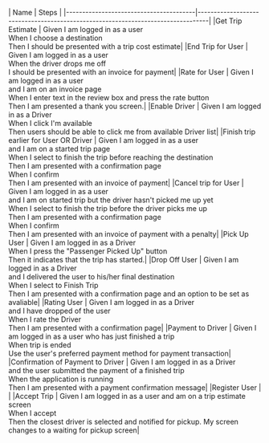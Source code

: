 | Name                                    |  Steps |
        |----------------------------------------|---------------------------------------------------------------------------------|
        |Get Trip Estimate                       |  Given I am logged in as a user<br>When I choose a destination<br>Then I should be presented with a trip cost estimate|
        |End Trip for User                       |  Given I am logged in as a user<br>When the driver drops me off<br>I should be presented with an invoice for payment|
        |Rate for User                           |  Given I am logged in as a user<br>and I am on an invoice page<br>When I enter text in the review box and press the rate button<br>Then I am presented a thank you screen.|
        |Enable Driver                           |  Given I am logged in as a Driver<br>When I click I'm available<br>Then users should be able to click me from available Driver list|
        |Finish trip earlier for User OR Driver  |  Given I am logged in as a user<br>and I am on a started trip page<br>When I select to finish the trip before reaching the destination<br>Then I am presented with a confirmation page<br>When I confirm<br>Then I am presented with an invoice of payment|
        |Cancel trip for User                    |  Given I am logged in as a user<br>and I am on started trip but the driver hasn't picked me up yet<br>When I select to finish the trip before the driver picks me up<br>Then I am presented with a confirmation page<br>When I confirm<br>Then I am presented with an invoice of payment with a penalty|
        |Pick Up User                            |  Given I am logged in as a Driver<br>When I press the "Passenger Picked Up" button<br>Then it indicates that the trip has started.|
        |Drop Off User                           |  Given I am logged in as a Driver<br>and I delivered the user to his/her final destination<br>When I select to Finish Trip<br>Then I am presented with a confirmation page and an option to be set as avaliable|
        |Rating User                             |  Given I am logged in as a Driver<br>and I have dropped of the user<br>When I rate the Driver<br>Then I am presented with a confirmation page|
        |Payment to Driver                       |  Given I am logged in as a user who has just finished a trip<br>When trip is ended<br>Use the user's preferred payment method for payment transaction|
        |Confirmation of Payment to Driver       |  Given I am logged in as a Driver<br> and the user submitted the payment of a finished trip<br>When the application is running<br>Then I am presented with a payment confirmation message|
        |Register User                           | |
        |Accept Trip                             |  Given I am logged in as a user and am on a trip estimate screen<br>When I accept <br>Then the closest driver is selected and notified for pickup. My screen changes to a waiting for pickup screen|
